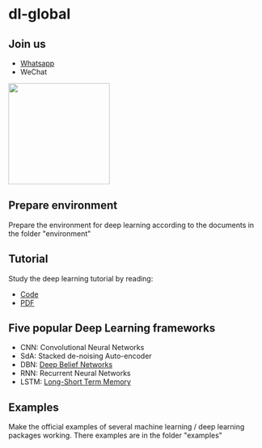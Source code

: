 # dl-global
## Join us
- [Whatsapp](https://chat.whatsapp.com/6nbTARfHIbN7oLhG6J5WZW)
- WeChat
<img src="images/socialmedia/WeChat.jpg" width="200">

## Prepare environment
Prepare the environment for deep learning according to the documents in the folder "environment"
## Tutorial
Study the deep learning tutorial by reading:
- [Code](https://github.com/ykaitao/dl-global/tree/master/examples/Theano)
- [PDF](https://github.com/ykaitao/dl-global/blob/master/Deep%20learning%20tutorials.pdf)
## Five popular Deep Learning frameworks
- CNN: Convolutional Neural Networks
- SdA: Stacked de-noising Auto-encoder
- DBN: [Deep Belief Networks](http://blog.csdn.net/itplus/article/details/19168989) 
- RNN: Recurrent Neural Networks
- LSTM: [Long-Short Term Memory](http://colah.github.io/posts/2015-08-Understanding-LSTMs/)
## Examples
Make the official examples of several machine learning / deep learning packages working. There examples are in the folder "examples"
